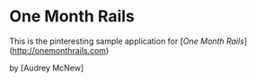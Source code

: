 # One Month Rails

This is the pinteresting sample application for
[*One Month Rails*] (http://onemonthrails.com)

by [Audrey McNew]